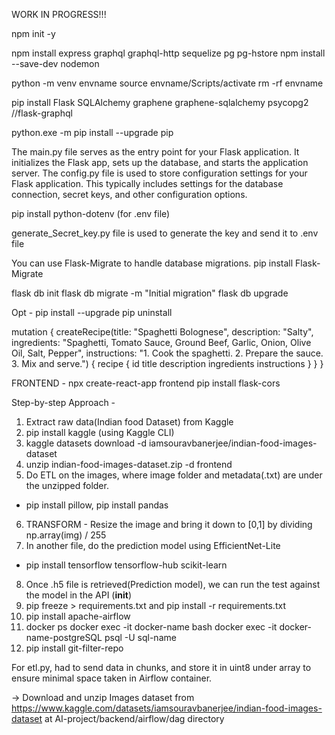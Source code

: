 WORK IN PROGRESS!!!

npm init -y

npm install express graphql graphql-http sequelize pg pg-hstore
npm install --save-dev nodemon

python -m venv envname
source envname/Scripts/activate
rm -rf envname

pip install Flask SQLAlchemy graphene graphene-sqlalchemy psycopg2 //flask-graphql

python.exe -m pip install --upgrade pip

The main.py file serves as the entry point for your Flask application. It initializes the Flask app, sets up the database, and starts the application server. 
The config.py file is used to store configuration settings for your Flask application. This typically includes settings for the database connection, secret keys, and other configuration options.

pip install python-dotenv (for .env file)

generate_Secret_key.py file is used to generate the key and send it to .env file

You can use Flask-Migrate to handle database migrations.
pip install Flask-Migrate

flask db init
flask db migrate -m "Initial migration"
flask db upgrade


Opt -
 pip install --upgrade
 pip uninstall


 mutation {
  createRecipe(title: "Spaghetti Bolognese", description: "Salty", ingredients: "Spaghetti, Tomato Sauce, Ground Beef, Garlic, Onion, Olive Oil, Salt, Pepper", instructions: "1. Cook the spaghetti. 2. Prepare the sauce. 3. Mix and serve.") {
    recipe {
      id
      title
      description
      ingredients
      instructions
    }
  }
}


FRONTEND -
npx create-react-app frontend
pip install flask-cors


Step-by-step Approach -
1. Extract raw data(Indian food Dataset) from Kaggle
2. pip install kaggle (using Kaggle CLI)
3. kaggle datasets download -d iamsouravbanerjee/indian-food-images-dataset
4. unzip indian-food-images-dataset.zip -d frontend
5. Do ETL on the images, where image folder and metadata(.txt) are under the unzipped folder.
 - pip install pillow, pip install pandas
6. TRANSFORM - Resize the image and bring it down to [0,1] by dividing np.array(img) / 255
7. In another file, do the prediction model using EfficientNet-Lite
 - pip install tensorflow tensorflow-hub scikit-learn
8. Once .h5 file is retrieved(Prediction model), we can run the test against the model in the API (__init__)
9. pip freeze > requirements.txt and pip install -r requirements.txt
10. pip install apache-airflow
11. docker ps
    docker exec -it docker-name bash
    docker exec -it docker-name-postgreSQL psql -U sql-name
12. pip install git-filter-repo


For etl.py, had to send data in chunks, and store it in uint8 under array to ensure minimal space taken in Airflow container.

-> Download and unzip Images dataset from https://www.kaggle.com/datasets/iamsouravbanerjee/indian-food-images-dataset
at AI-project/backend/airflow/dag directory